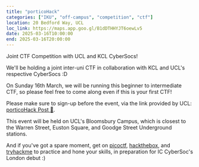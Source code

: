 ```yaml
---
title: "porticoHack"
categories: ["IKU", "off-campus", "competition", "ctf"]
location: 20 Bedford Way, UCL
loc_link: https://maps.app.goo.gl/B1dDTHHYJT6oewLv5
date: 2025-03-16T10:00:00
end: 2025-03-16T20:00:00
---
```


Joint CTF Competition with UCL and KCL CyberSocs!

<!--more-->

We'll be holding a joint inter-uni CTF in collaboration with KCL and UCL's respective CyberSocs :D

On Sunday 16th March, we will be running this beginner to intermediate CTF, so please feel free to come along even if this is your first CTF!

Please make sure to sign-up before the event, via the link provided by UCL: [porticoHack Post 🔗](https://www.instagram.com/p/DGkpejWo-wv/).

This event will be held on UCL's Bloomsbury Campus, which is closest to the Warren Street, Euston Square, and Goodge Street Underground stations.

And if you've got a spare moment, get on [picoctf](https://picoctf.org/), [hackthebox](https://www.hackthebox.com/), and [tryhackme](https://tryhackme.com/) to practice and hone your skills, in preparation for IC CyberSoc's London debut :)
